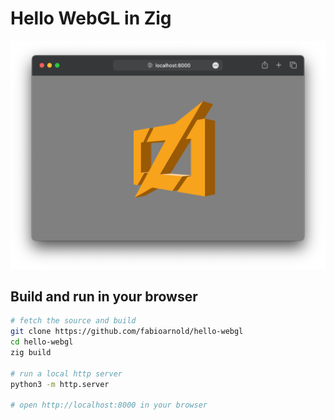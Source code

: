 # Hello WebGL in Zig

<img alt="Screenshot" src="screenshot.png?raw=true" width="823">

## Build and run in your browser

```bash
# fetch the source and build
git clone https://github.com/fabioarnold/hello-webgl
cd hello-webgl
zig build

# run a local http server
python3 -m http.server

# open http://localhost:8000 in your browser
```